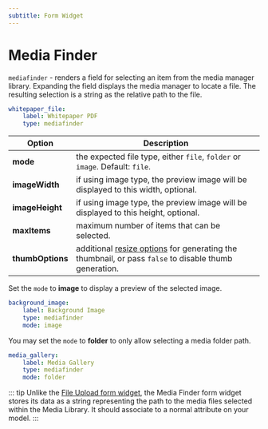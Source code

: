 ```yaml
---
subtitle: Form Widget
---
```

# Media Finder

`mediafinder` - renders a field for selecting an item from the media manager library. Expanding the field displays the media manager to locate a file. The resulting selection is a string as the relative path to the file.

```yaml
whitepaper_file:
    label: Whitepaper PDF
    type: mediafinder
```

Option | Description
------------- | -------------
**mode** | the expected file type, either `file`, `folder` or `image`. Default: `file`.
**imageWidth** | if using image type, the preview image will be displayed to this width, optional.
**imageHeight** | if using image type, the preview image will be displayed to this height, optional.
**maxItems** | maximum number of items that can be selected.
**thumbOptions** | additional [resize options](../../extend/services/resizer.md) for generating the thumbnail, or pass `false` to disable thumb generation.

Set the `mode` to **image** to display a preview of the selected image.

```yaml
background_image:
    label: Background Image
    type: mediafinder
    mode: image
```

You may set the `mode` to **folder** to only allow selecting a media folder path.

```yaml
media_gallery:
    label: Media Gallery
    type: mediafinder
    mode: folder
```

::: tip
Unlike the [File Upload form widget](./widget-fileupload.md), the Media Finder form widget stores its data as a string representing the path to the media files selected within the Media Library. It should associate to a normal attribute on your model.
:::

